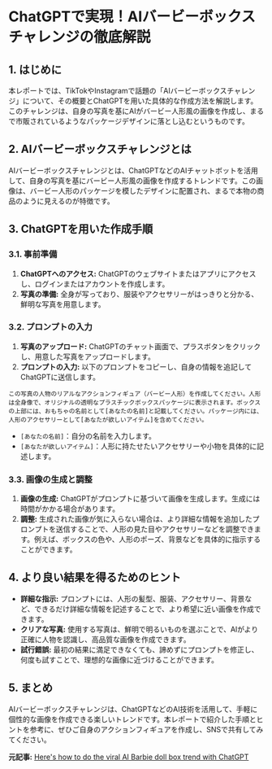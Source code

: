 # ChatGPTで実現！AIバービーボックスチャレンジの徹底解説

## 1. はじめに

本レポートでは、TikTokやInstagramで話題の「AIバービーボックスチャレンジ」について、その概要とChatGPTを用いた具体的な作成方法を解説します。このチャレンジは、自身の写真を基にAIがバービー人形風の画像を作成し、まるで市販されているようなパッケージデザインに落とし込むというものです。

## 2. AIバービーボックスチャレンジとは

AIバービーボックスチャレンジとは、ChatGPTなどのAIチャットボットを活用して、自身の写真を基にバービー人形風の画像を作成するトレンドです。この画像は、バービー人形のパッケージを模したデザインに配置され、まるで本物の商品のように見えるのが特徴です。

## 3. ChatGPTを用いた作成手順

### 3.1. 事前準備

1. **ChatGPTへのアクセス:** ChatGPTのウェブサイトまたはアプリにアクセスし、ログインまたはアカウントを作成します。
2. **写真の準備:** 全身が写っており、服装やアクセサリーがはっきりと分かる、鮮明な写真を用意します。

### 3.2. プロンプトの入力

1. **写真のアップロード:** ChatGPTのチャット画面で、プラスボタンをクリックし、用意した写真をアップロードします。
2. **プロンプトの入力:** 以下のプロンプトをコピーし、自身の情報を追記してChatGPTに送信します。

 ```
 この写真の人物のリアルなアクションフィギュア（バービー人形）を作成してください。人形は全身像で、オリジナルの透明なプラスチックボックスパッケージに表示されます。ボックスの上部には、おもちゃの名前として[あなたの名前]と記載してください。パッケージ内には、人形のアクセサリーとして[あなたが欲しいアイテム]を含めてください。
 ```

 * `[あなたの名前]`：自分の名前を入力します。
 * `[あなたが欲しいアイテム]`：人形に持たせたいアクセサリーや小物を具体的に記述します。

### 3.3. 画像の生成と調整

1. **画像の生成:** ChatGPTがプロンプトに基づいて画像を生成します。生成には時間がかかる場合があります。
2. **調整:** 生成された画像が気に入らない場合は、より詳細な情報を追加したプロンプトを送信することで、人形の見た目やアクセサリーなどを調整できます。例えば、ボックスの色や、人形のポーズ、背景などを具体的に指示することができます。

## 4. より良い結果を得るためのヒント

* **詳細な指示:** プロンプトには、人形の髪型、服装、アクセサリー、背景など、できるだけ詳細な情報を記述することで、より希望に近い画像を作成できます。
* **クリアな写真:** 使用する写真は、鮮明で明るいものを選ぶことで、AIがより正確に人物を認識し、高品質な画像を作成できます。
* **試行錯誤:** 最初の結果に満足できなくても、諦めずにプロンプトを修正し、何度も試すことで、理想的な画像に近づけることができます。

## 5. まとめ

AIバービーボックスチャレンジは、ChatGPTなどのAI技術を活用して、手軽に個性的な画像を作成できる楽しいトレンドです。本レポートで紹介した手順とヒントを参考に、ぜひご自身のアクションフィギュアを作成し、SNSで共有してみてください。



**元記事:** [Here's how to do the viral AI Barbie doll box trend with ChatGPT](https://thetab.com/2025/04/09/heres-how-to-do-the-viral-ai-barbie-box-trend-with-chatgpt-and-become-an-action-figure)
